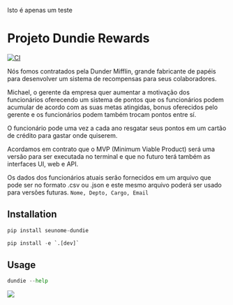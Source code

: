 Isto é apenas um teste

# Projeto Dundie Rewards

[![CI](https://github.com/rochacbruno/dundie-rewards/actions/workflows/main.yml/badge.svg)](https://github.com/rochacbruno/dundie-rewards/actions/workflows/main.yml)

Nós fomos contratados pela Dunder Mifflin, grande fabricante de papéis para desenvolver um sistema
de recompensas para seus colaboradores.

Michael, o gerente da empresa quer aumentar a motivação dos funcionários oferecendo um sistema
de pontos que os funcionários podem acumular de acordo com as suas metas atingidas, bonus oferecidos
pelo gerente e os funcionários podem também trocam pontos entre sí.

O funcionário pode uma vez a cada ano resgatar seus pontos em um cartão de crédito para gastar onde
quiserem.

Acordamos em contrato que o MVP (Minimum Viable Product) será uma versão para ser executada no terminal
e que no futuro terá também as interfaces UI, web e API.

Os dados dos funcionários atuais serão fornecidos em um arquivo que pode ser no formato .csv ou .json
e este mesmo arquivo poderá ser usado para versões futuras. `Nome, Depto, Cargo, Email`


## Installation

```py
pip install seunome-dundie
```

```py
pip install -e `.[dev]`
```

## Usage

```py
dundie --help
```

![](./assets/dundie.gif)

